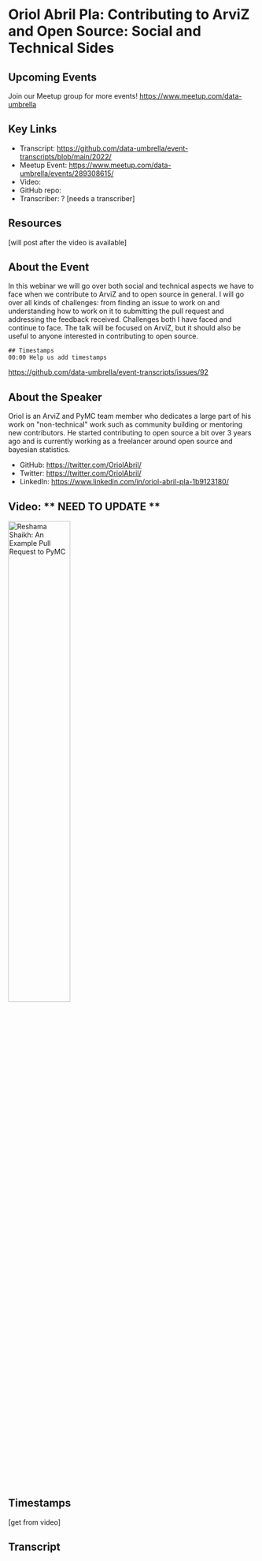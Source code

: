# Oriol Abril Pla: Contributing to ArviZ and Open Source: Social and Technical Sides

## Upcoming Events
Join our Meetup group for more events!
https://www.meetup.com/data-umbrella

## Key Links
- Transcript: https://github.com/data-umbrella/event-transcripts/blob/main/2022/ 
- Meetup Event: https://www.meetup.com/data-umbrella/events/289308615/
- Video: 
- GitHub repo:  
- Transcriber:  ? [needs a transcriber]

## Resources
[will post after the video is available]

## About the Event
In this webinar we will go over both social and technical aspects we have to face when we contribute to ArviZ and to open source in general. I will go over all kinds of challenges: from finding an issue to work on and understanding how to work on it to submitting the pull request and addressing the feedback received. Challenges both I have faced and continue to face. The talk will be focused on ArviZ, but it should also be useful to anyone interested in contributing to open source.


```
## Timestamps
00:00 Help us add timestamps
```
https://github.com/data-umbrella/event-transcripts/issues/92


## About the Speaker
Oriol is an ArviZ and PyMC team member who dedicates a large part of his work on "non-technical" work such as community building or mentoring new contributors. He started contributing to open source a bit over 3 years ago and is currently working as a freelancer around open source and bayesian statistics.

- GitHub: https://twitter.com/OriolAbril/
- Twitter: https://twitter.com/OriolAbril/
- LinkedIn: https://www.linkedin.com/in/oriol-abril-pla-1b9123180/  

## Video:  ** NEED TO UPDATE **
<a href="http://www.youtube.com/watch?feature=player_embedded&v=NbmdFJsnuuo" target="_blank"><img src="http://img.youtube.com/vi/NbmdFJsnuuo/0.jpg"
alt="Reshama Shaikh: An Example Pull Request to PyMC" width="50%" /></a>

## Timestamps
[get from video]

## Transcript
